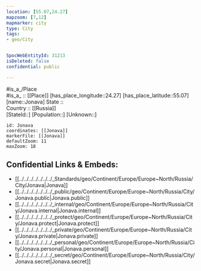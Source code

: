 ```yaml
---
location: [55.07,24.27] 
mapzoom: [7,12] 
mapmarker: city 
type: City
tags:
- geo/City


SpocWebEntityId: 31213
isDeleted: false
confidential: public

---
```

#is_a_/Place  
#is_a_ :: [[Place]] 
[has_place_longitude::24.27] 
[has_place_latitude::55.07] 
[name::Jonava] 
State ::  
Country :: [[Russia]]  
[StateId::] 
[Population::] 
[Unknown::] 


```leaflet
id: Jonava
coordinates: [[Jonava]] 
markerFile: [[Jonava]] 
defaultZoom: 11 
maxZoom: 18
```


## Confidential Links & Embeds: 
- [[../../../../../../../_Standards/geo/Continent/Europe/Europe~North/Russia/City/Jonava|Jonava]] 
- [[../../../../../../../_public/geo/Continent/Europe/Europe~North/Russia/City/Jonava.public|Jonava.public]] 
- [[../../../../../../../_internal/geo/Continent/Europe/Europe~North/Russia/City/Jonava.internal|Jonava.internal]] 
- [[../../../../../../../_protect/geo/Continent/Europe/Europe~North/Russia/City/Jonava.protect|Jonava.protect]] 
- [[../../../../../../../_private/geo/Continent/Europe/Europe~North/Russia/City/Jonava.private|Jonava.private]] 
- [[../../../../../../../_personal/geo/Continent/Europe/Europe~North/Russia/City/Jonava.personal|Jonava.personal]] 
- [[../../../../../../../_secret/geo/Continent/Europe/Europe~North/Russia/City/Jonava.secret|Jonava.secret]] 
